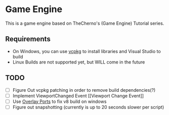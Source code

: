 # Game Engine

This is a game engine based on TheCherno's (Game Engine) Tutorial series.

## Requirements

- On Windows, you can use [vcpkg](https://vcpkg.io/) to install libraries and Visual Studio to build
- Linux Builds are not supported yet, but WILL come in the future

## TODO

- [ ] Figure Out vcpkg patching in order to remove build dependencies(?)
- [ ] Implement ViewportChanged Event [[Viewport Change Event]]
- [ ] Use [Overlay Ports](https://github.com/microsoft/vcpkg/blob/master/docs/users/manifests.md#vcpkg_overlay_triplets) to fix v8 build on windows
- [ ] Figure out snapshotting (currently is up to 20 seconds slower per script)
